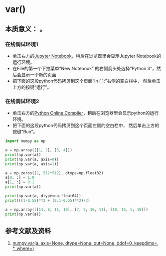# var()

## 本质意义： 。

### 在线调试环境1

- 单击右方的[Jupyter Notebook](https://mybinder.org/v2/gh/ipython/ipython-in-depth/master?filepath=binder/Index.ipynb)，稍后在浏览器里会显示Jupyter Notebook的运行环境。
- 在File的第一个下拉菜单“New Notebook” 的右侧箭头处选择“Python 3”，然后会显示一个新的页面
- 把下面的这段python代码拷贝到这个页面“In [ ]:”右侧的空白栏中， 然后单击上方的按键“运行”。

### 在线调试环境2

- 单击右方的[Python Online Compiler](https://trinket.io/python3/a5bd54189b)，稍后在浏览器里会显示python的运行环境。
- 把下面的这段python代码拷贝到这个页面左侧的空白栏中， 然后单击上方的按键“Run”。

```python
import numpy as np

a = np.array([[1, 2], [3, 4]])
print(np.var(a))
print(np.var(a, axis=0))
print(np.var(a, axis=1))

a = np.zeros((2, 512*512), dtype=np.float32)
a[0, :] = 1.0
a[1, :] = 0.1
print(np.var(a))

print(np.var(a, dtype=np.float64))
print(((1-0.55)**2 + (0.1-0.55)**2)/2)

a = np.array([[14, 8, 11, 10], [7, 9, 10, 11], [10, 15, 5, 10]])
print(np.var(a))
```

## 参考文献及资料

1. [numpy.var(a, axis=None, dtype=None, out=None, ddof=0, keepdims=<no value>, *, where=<no value>)](https://numpy.org/doc/stable/reference/generated/numpy.var.html)


